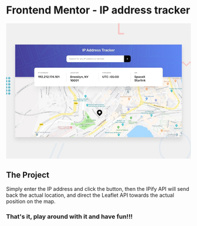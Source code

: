 # Frontend Mentor - IP address tracker

![Design preview for the IP address tracker coding challenge](./design/desktop-preview.jpg)

## The Project
Simply enter the IP address and click the button, then the IPify API will send back the actual location, and direct the Leaflet API towards the actual position on the map.

### That's it, play around with it and have fun!!!
